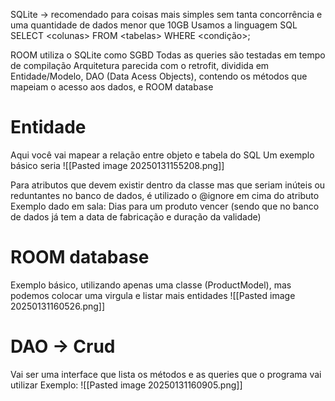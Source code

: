 SQLite -> recomendado para coisas mais simples sem tanta concorrência e uma quantidade de dados menor que 10GB
Usamos a linguagem SQL
	SELECT \<colunas>
	FROM \<tabelas>
	WHERE \<condição>;

ROOM utiliza o SQLite como SGBD
Todas as queries são testadas em tempo de compilação
Arquitetura parecida com o retrofit, dividida em Entidade/Modelo, DAO (Data Acess Objects), contendo os métodos que mapeiam o acesso aos dados, e ROOM database

# Entidade
Aqui você vai mapear a relação entre objeto e tabela do SQL
Um exemplo básico seria
![[Pasted image 20250131155208.png]]

Para atributos que devem existir dentro da classe mas que seriam inúteis ou reduntantes no banco de dados, é utilizado o @ignore em cima do atributo
	Exemplo dado em sala: Dias para um produto vencer (sendo que no banco de dados já tem a data de fabricação e duração da validade)

# ROOM database
Exemplo básico, utilizando apenas uma classe (ProductModel), mas podemos colocar uma virgula e listar mais entidades
![[Pasted image 20250131160526.png]]

# DAO -> Crud
Vai ser uma interface que lista os métodos e as queries que o programa vai utilizar
Exemplo:
![[Pasted image 20250131160905.png]]

